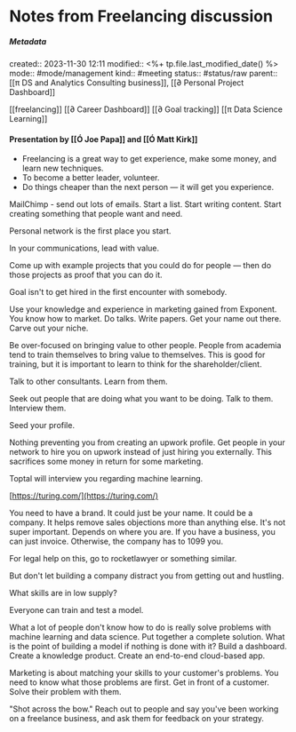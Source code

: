 # Notes from Freelancing discussion
##### Metadata
created:: 2023-11-30 12:11
modified:: <%+ tp.file.last_modified_date() %>
mode:: #mode/management
kind:: #meeting
status:: #status/raw
parent:: [[π DS and Analytics Consulting business]], [[∂ Personal Project Dashboard]]


[[freelancing]]
[[∂ Career Dashboard]]
[[∂ Goal tracking]]
[[π Data Science Learning]]


#### Presentation by [[Ó Joe Papa]] and [[Ó Matt Kirk]]

- Freelancing is a great way to get experience, make some money, and learn new techniques.
- To become a better leader, volunteer.
- Do things cheaper than the next person — it will get you experience.

MailChimp - send out lots of emails. Start a list. Start writing content. Start creating something that people want and need. 

Personal network is the first place you start. 

In your communications, lead with value. 

Come up with example projects that you could do for people — then do those projects as proof that you can do it. 

Goal isn't to get hired in the first encounter with somebody. 

Use your knowledge and experience in marketing gained from Exponent. You know how to market. Do talks. Write papers. Get your name out there. Carve out your niche. 

Be over-focused on bringing value to other people. People from academia tend to train themselves to bring value to themselves. This is good for training, but it is important to learn to think for the shareholder/client. 

Talk to other consultants. Learn from them. 

Seek out people that are doing what you want to be doing. Talk to them. Interview them.

Seed your profile. 

Nothing preventing you from creating an upwork profile. Get people in your network to hire you on upwork instead of just hiring you externally. This sacrifices some money in return for some marketing. 

Toptal will interview you regarding machine learning. 

[https://turing.com/](https://turing.com/)

You need to have a brand. It could just be your name. It could be a company. It helps remove sales objections more than anything else. It's not super important. Depends on where you are. If you have a business, you can just invoice. Otherwise, the company has to 1099 you. 

For legal help on this, go to rocketlawyer or something similar. 

But don't let building a company distract you from getting out and hustling. 

What skills are in low supply? 

Everyone can train and test a model. 

What a lot of people don't know how to do is really solve problems with machine learning and data science. Put together a complete solution. What is the point of building a model if nothing is done with it? Build a dashboard. Create a knowledge product. Create an end-to-end cloud-based  app. 

Marketing is about matching your skills to your customer's problems. You need to know what those problems are first. Get in front of a customer. Solve their problem with them.

"Shot across the bow." Reach out to people and say you've been working on a freelance business, and ask them for feedback on your strategy.